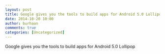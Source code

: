 ```yaml
---
layout: post
title: Google gives you the tools to build apps for Android 5.0 Lollipop
date: 2014-10-20 10:00
author: burhaan
comments: true
categories: [Uncategorized]
---
```

Google gives you the tools to build apps for Android 5.0 Lollipop﻿<p class='wdgpo_gplus_attachment wdgpo_gplus_article_attachment'><a class='wdgpo_gplus_article_attachment_link' href='http://www.engadget.com/2014/10/19/android-lollipop-developer-tools/?ncid=rss_truncated'></a></p>
